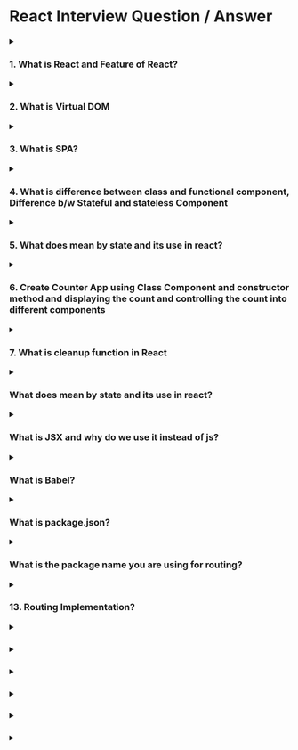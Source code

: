 # React Interview Question / Answer

<details>
<summary><h3>1. What is React and Feature of React?</h3></summary>

React is an open-source JavaScript library for building user interfaces (UIs) and single-page applications (SPAs). It was developed and is maintained by Facebook, along with a community of individual developers and companies. React was first introduced in 2013 and has since gained widespread popularity due to its performance, scalability, and ease of use.
 
> React was initially developed by Jordan Walke, a software engineer at Facebook, and was first deployed on Facebook's newsfeed in 2011.

<h3>Features of React</h3> 

**Virtual DOM:** React utilizes a Virtual DOM, which is an in-memory representation of the actual DOM. This allows React to efficiently update and render only the necessary components, resulting in improved performance and a smoother user experience.

**Component-Based Architecture:** React follows a component-based architecture, where the UI is divided into reusable and independent components. This modularity makes it easier to manage and maintain large-scale applications.

**Declarative Syntax:** React uses a declarative approach to describe how the UI should look based on the application's state. Developers can focus on what the UI should display, and React takes care of updating the actual DOM accordingly.

**One-Way Data Binding:** React implements one-way data binding, ensuring that data flows in a single direction. This helps in maintaining a predictable data flow, making it easier to debug and understand the application's state.

**Rich Ecosystem:** React has a vast ecosystem with a multitude of libraries and tools, making it easier to extend its functionality and integrate with other technologies.

**Community Support:** React has a large and active community of developers, which means there is extensive documentation, tutorials, and support available for learners and developers alike.

**Mobile App Development:** React Native, an extension of React, allows developers to build cross-platform mobile applications using the same React principles and components.

</details>

<details>
<summary><h3>2. What is Virtual DOM</h3></summary>

The Virtual DOM is like a lightweight copy of the actual Document Object Model (DOM) of your web page. The DOM represents the structure of your webpage, including all the elements, their attributes, and relationships. However, direct manipulation of the DOM can be slow and resource-intensive, especially when dealing with frequent updates.

**how the Virtual DOM works:**

1. **Initial Render**: When you create a component in React, it generates a virtual representation of the component's UI structure called the Virtual DOM. This virtual representation is a JavaScript object, and it closely resembles the actual DOM elements.

2. **State Changes**: When your app's state changes due to user interactions or other events, React re-renders the component. Instead of directly updating the actual DOM, React first updates the Virtual DOM to reflect these changes.

3. **Diffing**: After the Virtual DOM is updated, React performs a process called "diffing." It compares the previous version of the Virtual DOM with the new version to identify the differences (or "diffs") between them.

4. **Minimal Updates**: Once React identifies the differences, it calculates the most efficient way to update the actual DOM. It creates a batch of updates and applies them all at once. This minimizes the number of direct manipulations on the real DOM, which is a costly operation.

5. **Efficiency**: The key benefit of the Virtual DOM is that it reduces the number of direct updates to the actual DOM, making UI updates much faster and more efficient. By batching changes and applying them intelligently, React ensures that only the necessary parts of the UI are updated.

**Example:**
> In simple terms, the Virtual DOM in React is like a blueprint of your web page. Imagine you're building a house. Instead of directly changing the physical house every time you want to make a small adjustment, you first create a detailed plan (the Virtual DOM) that shows what changes you want to make. Then, a worker (React) takes that plan, figures out the most efficient way to update the real house (the actual DOM), and makes only the necessary changes.
> 
> This process is faster and more efficient because it avoids directly manipulating the real house (DOM) for every small change. The Virtual DOM helps React make updates in a smart and optimized way, which ultimately makes your web applications run smoothly and quickly.

</details>
<details>
<summary><h3>3. What is SPA?</h3></summary>

 SPA stands for "Single Page Application." It is a web application or website that interacts with the user by dynamically rewriting the current page rather than loading entire new pages from the server. In a traditional multi-page application (MPA), clicking on a link or submitting a form would typically result in a full page reload, causing the browser to request a new HTML document from the server.

In contrast, a Single Page Application loads a single HTML page and dynamically updates its content as the user interacts with the application. This is achieved using JavaScript frameworks like React, Angular, or Vue.js. React is particularly popular for building SPAs.

Here's how a typical SPA built with React works:

1. **Initial Load**: When the user first visits the SPA, the server sends a single HTML file along with JavaScript and CSS files. This HTML file contains the basic structure of the application and references the JavaScript code that will handle interactions.

2. **Dynamic Content**: As the user interacts with the application—such as clicking on links, submitting forms, or interacting with UI elements—JavaScript code running in the browser updates the DOM (Document Object Model) to show new content or perform actions without triggering a full page reload.

3. **API Calls**: SPAs often communicate with the server through APIs (Application Programming Interfaces) to fetch data or perform actions. These API calls are typically made using technologies like AJAX (Asynchronous JavaScript and XML) or the newer Fetch API.

4. **Routing**: SPAs use a client-side routing mechanism to handle navigation within the application. This means that changing the URL doesn't result in a full page reload. Instead, the JavaScript code updates the content based on the new URL, giving the illusion of navigating between different pages.

5. **Virtual DOM**: Frameworks like React use a Virtual DOM to efficiently update the actual DOM. The Virtual DOM is a lightweight representation of the actual DOM, and changes are batched and optimized before being applied to the real DOM, reducing the need for full DOM manipulations.

SPAs offer several advantages, such as smoother and more responsive user experiences, reduced server load, and the ability to create more interactive and dynamic interfaces. However, they also require careful management of application state, routing, and SEO considerations since traditional search engine crawlers might have difficulty indexing SPAs due to their dynamic nature.

</details>

<details>
<summary><h3>4. What is difference between class and functional component, Difference b/w Stateful and stateless Component</h3></summary>

  **Difference Between Class and Functional Components:**

| Aspect                  | Class Components                     | Functional Components                |
|-------------------------|--------------------------------------|--------------------------------------|
| Syntax                  | Defined as ES6 classes               | Defined as JavaScript functions     |
| State Management        | Can manage state using 'state'       | Can't manage state directly         |
| Lifecycle Methods      | Supports lifecycle methods (e.g., `componentDidMount`) | No lifecycle methods until React 16.8 Hooks |
| Readability and Size    | More verbose and larger code         | Shorter, concise code               |
| Performance             | Slightly slower due to optimization challenges | Slightly faster due to fewer internal optimizations |

**Difference Between Stateful and Stateless Components:**

| Aspect                  | Stateful Components                  | Stateless Components                 |
|-------------------------|--------------------------------------|--------------------------------------|
| State                   | Can hold and manage state            | Don't hold state                    |
| Props                   | Can receive and use props            | Can receive and use props            |
| Logic                   | Can contain complex logic            | Typically contains presentation logic |
| Reusability             | Can be less reusable due to tied logic and state | Generally more reusable as they are focused on rendering |
| Performance             | May have performance overhead due to state updates | Tends to have better performance as they don't manage state |

> In React, class components were the traditional way to define components with lifecycle methods and state management. However, with the introduction of React Hooks in version 16.8, functional components gained the ability to manage state and access lifecycle-like behavior, making them a more popular choice due to their simplicity and performance benefits.
> 
> Stateful components manage and manipulate state, which allows for dynamic behavior and updates. They are useful for handling complex logic and maintaining dynamic data.
> 
> Stateless components (also known as presentational or dumb components) focus solely on rendering UI based on the props they receive. They don't manage their own state and are more focused on displaying information or UI elements in a declarative manner.
> 
> It's worth noting that the functional component model is now the recommended approach in React, as it promotes cleaner and more maintainable code. However, class components are still used in legacy codebases or specific situations where you need to work with older React code.
</details>

<details>
<summary><h3>5. What does mean by state and its use in react?</h3></summary>

In the context of React, "state" refers to the data that represents the current condition of a component. It's a fundamental concept in React that allows components to manage and display dynamic content, respond to user interactions, and update their appearance based on changes in the data.

React components can be broadly categorized into two types: functional components and class components. State is typically used in class components, although functional components can also use state with the introduction of React hooks.

**breakdown of how state works and its use in React:**

1. **Class Components:**
   In class components, you can define and manage state using the `constructor` and the `this.setState()` method. The `constructor` is used to initialize the initial state, and `this.setState()` is used to update the state. Whenever the state changes, React will automatically re-render the component to reflect the updated data.

   ```jsx
   import React, { Component } from 'react';

   class Counter extends Component {
     constructor(props) {
       super(props);
       this.state = {
         count: 0
       };
     }

     incrementCount = () => {
       this.setState({ count: this.state.count + 1 });
     };

     render() {
       return (
         <div>
           <p>Count: {this.state.count}</p>
           <button onClick={this.incrementCount}>Increment</button>
         </div>
       );
     }
   }
   ```

2. **Functional Components (with Hooks):**
   Functional components can use the `useState` hook to manage state. Hooks are functions that allow you to "hook into" React state and lifecycle features from function components. `useState` returns the current state value and a function to update it.

   ```jsx
   import React, { useState } from 'react';

   function Counter() {
     const [count, setCount] = useState(0);

     const incrementCount = () => {
       setCount(count + 1);
     };

     return (
       <div>
         <p>Count: {count}</p>
         <button onClick={incrementCount}>Increment</button>
       </div>
     );
   }
   ```

In both examples, the state (`count` in this case) is being managed by React. When the button is clicked, the state is updated, triggering a re-render of the component with the updated value. This declarative approach to managing state simplifies the process of creating dynamic and interactive UIs in React applications.
  
</details>

<details>
<summary><h3>6. Create Counter App using Class Component and constructor method and displaying the count and controlling the count into different components</h3></summary>

 We'll use a parent component to manage the count state and pass it down to the child components.

1. Create a file named `CounterApp.js`:

```jsx
import React, { Component } from 'react';
import CounterDisplay from './CounterDisplay';
import CounterControls from './CounterControls';

class CounterApp extends Component {
  constructor(props) {
    super(props);

    this.state = {
      count: 0,
    };
  }

  incrementCount = () => {
    this.setState(prevState => ({
      count: prevState.count + 1,
    }));
  };

  decrementCount = () => {
    this.setState(prevState => ({
      count: prevState.count - 1,
    }));
  };

  render() {
    return (
      <div>
        <h1>Counter App using Class Component</h1>
        <CounterDisplay count={this.state.count} />
        <CounterControls
          count={this.state.count}
          incrementCount={this.incrementCount}
          decrementCount={this.decrementCount}
        />
      </div>
    );
  }
}

export default CounterApp;
```

2. Create a file named `CounterDisplay.js`:

```jsx
import React from 'react';

class CounterDisplay extends React.Component {
  render() {
    return (
      <div>
        <h2>Count: {this.props.count}</h2>
      </div>
    );
  }
}

export default CounterDisplay;
```

3. Create a file named `CounterControls.js`:

```jsx
import React from 'react';

class CounterControls extends React.Component {
  render() {
    return (
      <div>
        <button onClick={this.props.incrementCount}>Increment</button>
        <button onClick={this.props.decrementCount}>Decrement</button>
      </div>
    );
  }
}

export default CounterControls;
```

Now you can use the `CounterApp` component in your main `App.js` as before.

In this updated example, the `CounterApp` component manages the count state and passes it down to both the `CounterDisplay` and `CounterControls` components. The `CounterControls` component receives the increment and decrement functions as props and uses them to update the count in the `CounterApp` component. This separates the concerns of displaying the count and controlling the count into different components.
</details>
<details>
 <summary> <h3>7. What is <b>cleanup function</b> in React</h3></summary>
 In React, a cleanup function typically refers to the cleanup logic that needs to be executed when a component is unmounted or before it is re-rendered. This is commonly used with side effects like subscriptions, timers, or event listeners, to ensure that they are properly removed when the component is no longer in use.

React provides a built-in way to handle cleanup logic using the `useEffect` hook. The `useEffect` hook allows you to specify a function that will be executed when the component unmounts or before the effect runs again.

Here's an example of how you might use a cleanup function in a React component:

```jsx
import React, { useState, useEffect } from 'react';

function CleanupExample() {
  const [count, setCount] = useState(0);

  useEffect(() => {
    // This function will be executed when the component mounts
    console.log('Component mounted');

    // Cleanup function
    return () => {
      console.log('Component will unmount');
      // Perform cleanup tasks here, such as unsubscribing, clearing timers, etc.
    };
  }, []);

  return (
    <div>
      <p>Count: {count}</p>
      <button onClick={() => setCount(count + 1)}>Increment</button>
    </div>
  );
}

export default CleanupExample;
```

In the above example, the `useEffect` hook takes a function as its first argument, which is the effect itself. Inside this function, you define the logic that needs to run when the component mounts. The returned function within the effect serves as the cleanup function, which will be executed when the component unmounts.

The empty dependency array (`[]`) passed as the second argument to `useEffect` ensures that the effect and cleanup only run once when the component mounts. If you were to include dependencies in the array, the effect would also run whenever those dependencies change, and the cleanup would occur before the new effect runs.

Remember that cleanup functions are important to prevent memory leaks and ensure that resources are properly released when a component is removed from the DOM.

</details>

<details>
<summary><h3>What does mean by state and its use in react? </h3></summary>

 State is used to store information that can be modified by the component itself or influenced by user interactions, server responses, timers, and so on. When the state of a component changes, React automatically re-renders the component, updating the user interface to reflect the new state.

State is particularly useful for creating interactive and dynamic user interfaces. For instance, if you're building a counter component, the count value would be stored in the component's state. When the user clicks a button to increase or decrease the count, the state is updated, causing React to re-render the component and display the updated count.
</details>

<details>
<summary><h3>What is JSX and why do we use it instead of js? </h3></summary>

JSX stands for "JavaScript XML." It's a syntax extension for JavaScript that's primarily used with libraries like React to describe the structure and composition of user interfaces in a more declarative way.

JSX allows developers to write HTML-like code within JavaScript code. This code is then transpiled (converted) into regular JavaScript using a tool like Babel before it's executed in a web browser or a JavaScript runtime environment. JSX combines JavaScript's functional capabilities with the familiar syntax of HTML, making it easier to work with complex UI components and their interactions.

> simple example of JSX usage within a React component:
> ```jsx
> import React from 'react';
> 
> function App() {
>   return (
>     <div>
>       <h1>Hello, JSX!</h1>
>       <p>This is a JSX example.</p>
>     </div>
>   );
> }
> 
> export default App;
> ```

</details>

<details>
<summary><h3>What is Babel?</h3></summary>

Babel is a popular open-source JavaScript compiler that is primarily used for transforming modern JavaScript code into versions that are compatible with older browsers or different environments. It enables developers to write code using the latest features of the JavaScript language (ES6 and beyond) and then compiles it into equivalent code that can run in older browsers or environments that may not support these new features.
 
</details>

<details>
<summary><h3>What is package.json?</h3></summary>
`package.json` is a JSON (JavaScript Object Notation) file commonly used in Node.js and JavaScript projects. It serves as a configuration file that contains important information about a project, its dependencies, scripts, metadata, and more. This file is typically located in the root directory of a project.

 `package.json` is a JSON (JavaScript Object Notation) file commonly used in Node.js and JavaScript projects. It serves as a configuration file that contains important information about a project, its dependencies, scripts, metadata, and more. This file is typically located in the root directory of a project.

overview of the key aspects of a `package.json` file and what you can define within it:

1. **Name and Version:**
   - `"name"`: The name of your project or package. This name should be unique within the npm (Node Package Manager) ecosystem.
   - `"version"`: The version of your project. It usually follows semantic versioning (SemVer) rules (e.g., `"1.0.0"`).

2. **Dependencies:**
   - `"dependencies"`: This object lists the dependencies that your project relies on. Dependencies are external packages that your project needs to function correctly. They are installed when someone else wants to use or contribute to your project.
   - `"devDependencies"`: Similar to dependencies, but these packages are only needed during development and not in production.

3. **Scripts:**
   - `"scripts"`: This object allows you to define custom scripts that can be run using the npm command line interface. Common scripts include `"start"`, `"test"`, and other automation tasks.
   
4. **Main File:**
   - `"main"`: Specifies the entry point of your project, typically the primary JavaScript file that gets executed when your package is imported.

5. **Description, Keywords, and Author:**
   - `"description"`: A short description of your project.
   - `"keywords"`: An array of keywords to help others discover your package.
   - `"author"`: The name of the package author.
   
6. **License:**
   - `"license"`: Specifies the licensing terms under which your project is distributed. Common values include `"MIT"`, `"GPL"`, and more.

7. **Repository and Homepage:**
   - `"repository"`: Information about the version control repository where your code is hosted.
   - `"homepage"`: A URL where users can learn more about your project.

8. **Engines and Environment:**
   - `"engines"`: Specifies the versions of Node.js and other runtime environments compatible with your project.
   - `"engines"`: Specifies the versions of Node.js and other runtime environments compatible with your project.

9. **Peer Dependencies:**
   - `"peerDependencies"`: Specifies dependencies that your package expects the consumer (the project that uses your package) to provide. This is often used for plugins or extensions.

10. **Configurations:**
    - You can define custom configurations using additional fields. These can vary based on your project's needs.

Here's an example of a simple `package.json` file:

```json
{
  "name": "my-awesome-project",
  "version": "1.0.0",
  "description": "An example project using package.json",
  "author": "John Doe",
  "license": "MIT",
  "dependencies": {
    "express": "^4.17.1"
  },
  "devDependencies": {
    "eslint": "^7.32.0",
    "nodemon": "^2.1.4"
  },
  "scripts": {
    "start": "node index.js",
    "lint": "eslint ."
  }
}
```

> Remember that `package.json` files are essential for managing your project's dependencies, metadata, and build processes. They are used not only by your project but also by package managers like npm or Yarn to install and manage dependencies.
</details>


<details>
<summary><h3>What is the package name you are using for routing?</h3></summary>

In React, there is no specific "package name" that is universally used for routing. However, one of the most popular and widely used packages for handling routing in React applications is `react-router`. It provides a declarative way to define the routing structure of your application and manage navigation.

Here's how you can define routing using the `react-router` package in a React application:

1. **Installation:**
   To use `react-router`, you need to install it first. You can do this using npm or yarn:

   ```bash
   npm install react-router-dom
   ```

   or

   ```bash
   yarn add react-router-dom
   ```

2. **Usage:**
   Once the package is installed, you can start defining your routes. In your main application file (often `App.js`), you would import the required components from `react-router-dom` and define your routes using the `Route` component.

   ```jsx
   import React from 'react';
   import { BrowserRouter as Router, Route, Switch } from 'react-router-dom';
   import Home from './components/Home';
   import About from './components/About';
   import Contact from './components/Contact';

   function App() {
     return (
       <Router>
         <Switch>
           <Route path="/" exact component={Home} />
           <Route path="/about" component={About} />
           <Route path="/contact" component={Contact} />
         </Switch>
       </Router>
     );
   }

   export default App;
   ```

   In this example, `Home`, `About`, and `Contact` are components that will be rendered when the corresponding routes are matched.

3. **Navigation:**
   You can create links to navigate between different routes using the `Link` component provided by `react-router-dom`.

   ```jsx
   import React from 'react';
   import { Link } from 'react-router-dom';

   function Navigation() {
     return (
       <nav>
         <ul>
           <li>
             <Link to="/">Home</Link>
           </li>
           <li>
             <Link to="/about">About</Link>
           </li>
           <li>
             <Link to="/contact">Contact</Link>
           </li>
         </ul>
       </nav>
     );
   }

   export default Navigation;
   ```

   You can place the `Navigation` component wherever you want your navigation links to appear.

Remember that this is a basic example of using `react-router` for routing in a React application. Depending on your application's complexity, you might need to explore additional features and techniques provided by the package.

</details>

<details>
<summary><h3>13. Routing Implementation?</h3></summary>

Routing is the process of determining which UI component should be rendered based on the current URL. Here's a basic overview of how you can implement routing in a React application using the popular library `react-router-dom`.

1. **Install Dependencies:**
Make sure you have `react-router-dom` installed in your project. You can install it using npm or yarn:

```bash
npm install react-router-dom
# or
yarn add react-router-dom
```

2. **Create Route Components:**
In your React project, you'll typically have different components/pages that you want to show for different routes. Let's say you have two components: `Home` and `About`.

```jsx
// Home.js
import React from 'react';

const Home = () => {
  return <div>Welcome to the Home Page!</div>;
};

export default Home;
```

```jsx
// About.js
import React from 'react';

const About = () => {
  return <div>About Us - Learn more about our company!</div>;
};

export default About;
```

3. **Setting Up Routes:**
In your main application file (e.g., `App.js`), you'll set up the routes using the `BrowserRouter` component provided by `react-router-dom`. Inside this component, you define your routes using the `Route` component.

```jsx
// App.js
import React from 'react';
import { BrowserRouter, Route, Routes } from 'react-router-dom';
import Home from './Home';
import About from './About';

const App = () => {
  return (
    <BrowserRouter>
      <Routes>
        <Route path="/" exact component={Home} />
        <Route path="/about" component={About} />
      </Routes>
    </BrowserRouter>
  );
};

export default App;
```

4. **Navigation:**
You'll likely want to provide a way for users to navigate between different routes. You can use the `Link` component from `react-router-dom` for this purpose.

```jsx
// Navigation.js
import React from 'react';
import { Link } from 'react-router-dom';

const Navigation = () => {
  return (
    <nav>
      <ul>
        <li>
          <Link to="/">Home</Link>
        </li>
        <li>
          <Link to="/about">About</Link>
        </li>
      </ul>
    </nav>
  );
};

export default Navigation;
```

5. **Using the Navigation:**
Include the `Navigation` component in your app to allow users to navigate between routes.

```jsx
// App.js
import React from 'react';
import { BrowserRouter as Router, Route, Switch } from 'react-router-dom';
import Home from './Home';
import About from './About';
import Navigation from './Navigation';

const App = () => {
  return (
    <Router>
      <Navigation />
      <Switch>
        <Route path="/" exact component={Home} />
        <Route path="/about" component={About} />
      </Switch>
    </Router>
  );
};

export default App;
```

</details>

<details>
<summary><h3></h3></summary>

</details>

<details>
<summary><h3></h3></summary>

</details>

<details>
<summary><h3></h3></summary>

</details>

<details>
<summary><h3></h3></summary>

</details>

<details>
<summary><h3></h3></summary>

</details>

<details>
<summary><h3></h3></summary>

</details>

